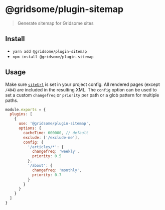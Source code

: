 # @gridsome/plugin-sitemap

> Generate sitemap for Gridsome sites

## Install

- `yarn add @gridsome/plugin-sitemap`
- `npm install @gridsome/plugin-sitemap`

## Usage

Make sure [`siteUrl`](https://gridsome.org/docs/config/#siteurl) is set in your project config. All rendered pages (except `/404`) are included in the resulting XML. The `config` option can be used to set a custom `changefreq` or `priority` per path or a glob pattern for multiple paths.

```js
module.exports = {
  plugins: [
    {
      use: '@gridsome/plugin-sitemap',
      options: {
        cacheTime: 600000, // default
        exclude: ['/exclude-me'],
        config: {
          '/articles/*': {
            changefreq: 'weekly',
            priority: 0.5
          },
          '/about': {
            changefreq: 'monthly',
            priority: 0.7
          }
        }
      }
    }
  ]
}
```
